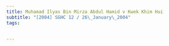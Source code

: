 ```yaml
---
title: Muhamad Ilyas Bin Mirza Abdul Hamid v Kwek Khim Hui 
subtitle: "[2004] SGHC 12 / 26\_January\_2004"
tags:


---
```


